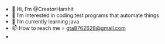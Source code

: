 - 👋 Hi, I’m @CreatorHarshit
- 👀 I’m interested in coding test programs that automate things
- 🌱 I’m currently learning java
- 📫 How to reach me = gta8762628@gmail.com
- 
